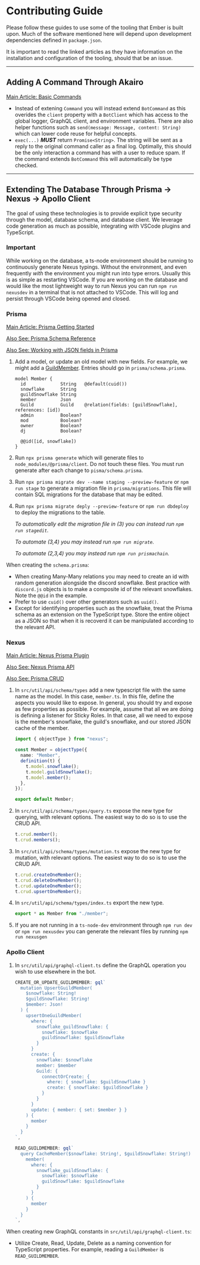 # Contributing Guide

Please follow these guides to use some of the tooling that Ember is built upon. Much of the software mentioned here will depend upon development dependencies defined in `package.json`.

It is important to read the linked articles as they have information on the installation and configuration of the tooling, should that be an issue.

---

## Adding A Command Through Akairo

[Main Article: Basic Commands](https://discord-akairo.github.io/#/docs/main/master/basics/commands)

* Instead of extening `Command` you will instead extend `BotCommand` as this overides the `client` property with a `BotClient` which has access to the global logger, GraphQL client, and environment variables. There are also helper functions such as `send(message: Message, content: String)` which can lower code reuse for helpful concepts.
* `exec(...)` _**MUST**_ return `Promise<String>`. The string will be sent as a reply to the original command caller as a final log. Optimally, this should be the only interaction a command has with a user to reduce spam. If the command extends `BotCommand` this will automatically be type checked.

---

## Extending The Database Through Prisma → Nexus → Apollo Client

The goal of using these technologies is to provide explicit type security through the model, database schema, and database client. We leverage code generation as much as possible, integrating with VSCode plugins and TypeScript.

### Important

While working on the database, a ts-node environment should be running to continuously generate Nexus typings. Without the environment, and even frequently *with* the environment you might run into type errors. Usually this is as simple as restarting VSCode. If you are working on the database and would like the most lightweight way to run Nexus you can run `npm run nexusdev` in a terminal that is not attached to VSCode. This will log and persist through VSCode being opened and closed.

### Prisma

[Main Article: Prisma Getting Started](https://www.prisma.io/docs/getting-started/setup-prisma/start-from-scratch-typescript-postgres)

[Also See: Prisma Schema Reference](https://www.prisma.io/docs/reference/api-reference/prisma-schema-reference)

[Also See: Working with JSON fields in Prisma](https://www.prisma.io/docs/concepts/components/prisma-client/working-with-json)

1. Add a model, or update an old model with new fields. For example, we might add a [GuildMember](https://discord.js.org/#/docs/main/stable/class/GuildMember). Entries should go in `prisma/schema.prisma`.

    ```text
    model Member {
      id             String   @default(cuid())
      snowflake      String
      guildSnowflake String
      member         Json
      Guild          Guild    @relation(fields: [guildSnowflake], references: [id])
      admin          Boolean?
      mod            Boolean?
      owner          Boolean?
      dj             Boolean?

      @@id([id, snowflake])
    }
    ```

2. Run `npx prisma generate` which will generate files to `node_modules/@prisma/client`. Do not touch these files. You must run generate after each change to `pisma/schema.prisma`.

3. Run `npx prisma migrate dev --name staging --preview-feature` or `npm run stage` to generate a migration file in `prisma/migrations`. This file will contain SQL migrations for the database that may be edited.

4. Run `npx prisma migrate deply --preview-feature` or `npm run dbdeploy` to deploy the migrations to the table.

    *To automatically edit the migration file in (3) you can instead run `npm run stagedit`.*

    *To automate (3,4) you may instead run `npm run migrate`.*

    *To automate (2,3,4) you may instead run `npm run prismachain`.*

When creating the `schema.prisma`:

* When creating Many-Many relations you may need to create an id with random generation alongside the discord snowflake. Best practice with `discord.js` objects is to make a composite id of the relevant snowflakes. Note the `@@id` in the example.
* Prefer to use `cuid()` over other generators such as `uuid()`.
* Except for identifying properties such as the snowflake, treat the Prisma schema as an extension on the TypeScript type. Store the entire object as a JSON so that when it is recoverd it can be manipulated according to the relevant API.

### Nexus

[Main Article: Nexus Prisma Plugin](https://nexusjs.org/docs/plugins/prisma/overview)

[Also See: Nexus Prisma API](https://nexusjs.org/docs/plugins/prisma/api)

[Also See: Prisma CRUD](https://www.prisma.io/docs/concepts/components/prisma-client/crud)

1. In `src/util/api/schema/types` add a new typescript file with the same name as the model. In this case, `member.ts`. In this file, define the aspects you would like to expose. In general, you should try and expose as few properties as possible. For example, assume that all we are doing is defining a listener for Sticky Roles. In that case, all we need to expose is the member's snowflake, the guild's snowflake, and our stored JSON cache of the member.

    ```ts
    import { objectType } from "nexus";

    const Member = objectType({
      name: "Member",
      definition(t) {
        t.model.snowflake();
        t.model.guildSnowflake();
        t.model.member();
      },
    });

    export default Member;
    ```

2. In `src/util/api/schema/types/query.ts` expose the new type for querying, with relevant options. The easiest way to do so is to use the CRUD API.

    ```ts
    t.crud.member();
    t.crud.members();
    ```

3. In `src/util/api/schema/types/mutation.ts` expose the new type for mutation, with relevant options. The easiest way to do so is to use the CRUD API.

    ```ts
    t.crud.createOneMember();
    t.crud.deleteOneMember();
    t.crud.updateOneMember();
    t.crud.upsertOneMember();
    ```

4. In `src/util/api/schema/types/index.ts` export the new type.

    ```ts
    export * as Member from "./member";
    ```

5. If you are not running in a `ts-node-dev` environment through `npm run dev` or `npm run nexusdev` you can generate the relevant files by running `npm run nexusgen`

### Apollo Client

1. In `src/util/api/graphql-client.ts` define the GraphQL operation you wish to use elsewhere in the bot.

    ```ts
    CREATE_OR_UPDATE_GUILDMEMBER: gql`
      mutation UpsertGuildMember(
        $snowflake: String!
        $guildSnowflake: String!
        $member: Json!
      ) {
        upsertOneGuildMember(
          where: {
            snowflake_guildSnowflake: {
              snowflake: $snowflake
              guildSnowflake: $guildSnowflake
            }
          }
          create: {
            snowflake: $snowflake
            member: $member
            Guild: {
              connectOrCreate: {
                where: { snowflake: $guildSnowflake }
                create: { snowflake: $guildSnowflake }
              }
            }
          }
          update: { member: { set: $member } }
        ) {
          member
        }
      }
    `,

    READ_GUILDMEMBER: gql`
      query CacheMember($snowflake: String!, $guildSnowflake: String!) {
        member(
          where: {
            snowflake_guildSnowflake: {
              snowflake: $snowflake
              guildSnowflake: $guildSnowflake
            }
          }
        ) {
          member
        }
      }
    `,
    ```

When creating new GraphQL constants in `src/util/api/graphql-client.ts`:

* Utilize Create, Read, Update, Delete as a naming convention for TypeScript properties. For example, reading a `GuildMember` is `READ_GUILDMEMBER`.
